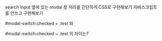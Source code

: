 search input 옆에 있는 modal 창 처리를 간단하게 CSS로 구현해보기
자바스크립트를 안쓰고 구현해보기

#modal-switch:checked + .test 와

#modal-switch:checked ~ .test 의 차이는?